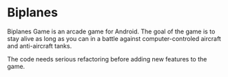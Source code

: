 # Biplanes
Biplanes Game is an arcade game for Android. The goal of the game is to stay alive as long as you can in a battle against computer-controled aircraft and anti-aircraft tanks.

The code needs serious refactoring before adding new features to the game. 

